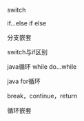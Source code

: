 switch

if...else if  else

分支嵌套

switch与if区别

java循环 while  do...while

java for循环

break，continue，return

循环嵌套



